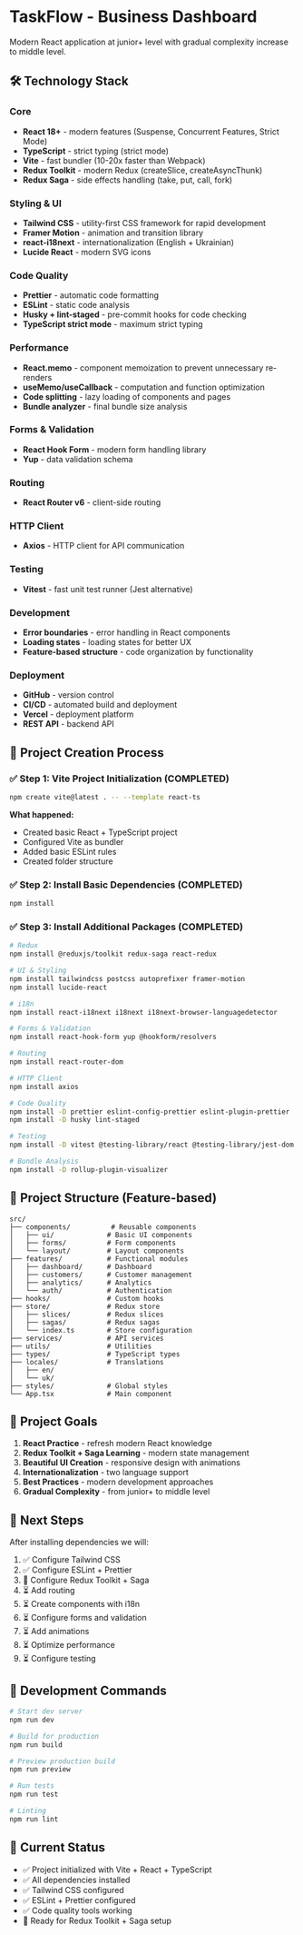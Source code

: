 # TaskFlow - Business Dashboard

Modern React application at junior+ level with gradual complexity increase to middle level.

## 🛠 Technology Stack

### Core
- **React 18+** - modern features (Suspense, Concurrent Features, Strict Mode)
- **TypeScript** - strict typing (strict mode)
- **Vite** - fast bundler (10-20x faster than Webpack)
- **Redux Toolkit** - modern Redux (createSlice, createAsyncThunk)
- **Redux Saga** - side effects handling (take, put, call, fork)

### Styling & UI
- **Tailwind CSS** - utility-first CSS framework for rapid development
- **Framer Motion** - animation and transition library
- **react-i18next** - internationalization (English + Ukrainian)
- **Lucide React** - modern SVG icons

### Code Quality
- **Prettier** - automatic code formatting
- **ESLint** - static code analysis
- **Husky + lint-staged** - pre-commit hooks for code checking
- **TypeScript strict mode** - maximum strict typing

### Performance
- **React.memo** - component memoization to prevent unnecessary re-renders
- **useMemo/useCallback** - computation and function optimization
- **Code splitting** - lazy loading of components and pages
- **Bundle analyzer** - final bundle size analysis

### Forms & Validation
- **React Hook Form** - modern form handling library
- **Yup** - data validation schema

### Routing
- **React Router v6** - client-side routing

### HTTP Client
- **Axios** - HTTP client for API communication

### Testing
- **Vitest** - fast unit test runner (Jest alternative)

### Development
- **Error boundaries** - error handling in React components
- **Loading states** - loading states for better UX
- **Feature-based structure** - code organization by functionality

### Deployment
- **GitHub** - version control
- **CI/CD** - automated build and deployment
- **Vercel** - deployment platform
- **REST API** - backend API

## 🚀 Project Creation Process

### ✅ Step 1: Vite Project Initialization (COMPLETED)
```bash
npm create vite@latest . -- --template react-ts
```

**What happened:**
- Created basic React + TypeScript project
- Configured Vite as bundler
- Added basic ESLint rules
- Created folder structure

### ✅ Step 2: Install Basic Dependencies (COMPLETED)
```bash
npm install
```

### ✅ Step 3: Install Additional Packages (COMPLETED)
```bash
# Redux
npm install @reduxjs/toolkit redux-saga react-redux

# UI & Styling
npm install tailwindcss postcss autoprefixer framer-motion
npm install lucide-react

# i18n
npm install react-i18next i18next i18next-browser-languagedetector

# Forms & Validation
npm install react-hook-form yup @hookform/resolvers

# Routing
npm install react-router-dom

# HTTP Client
npm install axios

# Code Quality
npm install -D prettier eslint-config-prettier eslint-plugin-prettier
npm install -D husky lint-staged

# Testing
npm install -D vitest @testing-library/react @testing-library/jest-dom

# Bundle Analysis
npm install -D rollup-plugin-visualizer
```

## 📁 Project Structure (Feature-based)

```
src/
├── components/          # Reusable components
│   ├── ui/             # Basic UI components
│   ├── forms/          # Form components
│   └── layout/         # Layout components
├── features/           # Functional modules
│   ├── dashboard/      # Dashboard
│   ├── customers/      # Customer management
│   ├── analytics/      # Analytics
│   └── auth/           # Authentication
├── hooks/              # Custom hooks
├── store/              # Redux store
│   ├── slices/         # Redux slices
│   ├── sagas/          # Redux sagas
│   └── index.ts        # Store configuration
├── services/           # API services
├── utils/              # Utilities
├── types/              # TypeScript types
├── locales/            # Translations
│   ├── en/
│   └── uk/
├── styles/             # Global styles
└── App.tsx             # Main component
```

## 🎯 Project Goals

1. **React Practice** - refresh modern React knowledge
2. **Redux Toolkit + Saga Learning** - modern state management
3. **Beautiful UI Creation** - responsive design with animations
4. **Internationalization** - two language support
5. **Best Practices** - modern development approaches
6. **Gradual Complexity** - from junior+ to middle level

## 📝 Next Steps

After installing dependencies we will:
1. ✅ Configure Tailwind CSS
2. ✅ Configure ESLint + Prettier
3. 🔄 Configure Redux Toolkit + Saga
4. ⏳ Add routing
5. ⏳ Create components with i18n
6. ⏳ Configure forms and validation
7. ⏳ Add animations
8. ⏳ Optimize performance
9. ⏳ Configure testing

## 🚀 Development Commands

```bash
# Start dev server
npm run dev

# Build for production
npm run build

# Preview production build
npm run preview

# Run tests
npm run test

# Linting
npm run lint
```

## 🎯 Current Status

- ✅ Project initialized with Vite + React + TypeScript
- ✅ All dependencies installed
- ✅ Tailwind CSS configured
- ✅ ESLint + Prettier configured
- ✅ Code quality tools working
- 🔄 Ready for Redux Toolkit + Saga setup

